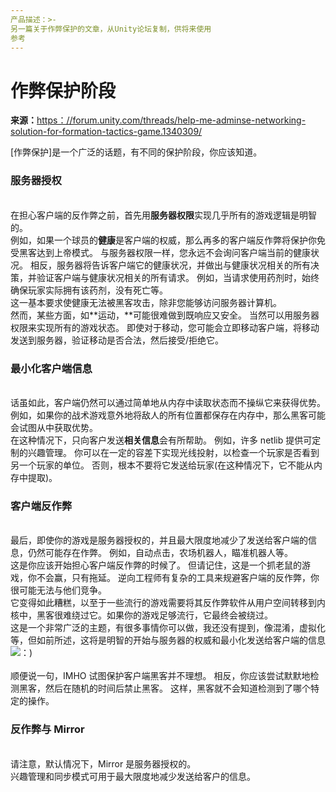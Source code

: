 ```yaml
---
产品描述：>-
另一篇关于作弊保护的文章，从Unity论坛复制，供将来使用
参考
---
```


# 作弊保护阶段

**来源：**[https：//forum.unity.com/threads/help-me-adminse-networking-solution-for-formation-tactics-game.1340309/](https://forum.unity.com/threads/help-me-choose-networking-solution-for-formation-tactics-game.1340309/)

[作弊保护]是一个广泛的话题，有不同的保护阶段，你应该知道。

### **服务器授权**

\
在担心客户端的反作弊之前，首先用**服务器权限**实现几乎所有的游戏逻辑是明智的。
\
例如，如果一个球员的**健康**是客户端的权威，那么再多的客户端反作弊将保护你免受黑客达到上帝模式。 与服务器权限一样，您永远不会询问客户端当前的健康状况。 相反，服务器将告诉客户端它的健康状况，并做出与健康状况相关的所有决策，并验证客户端与健康状况相关的所有请求。 例如，当请求使用药剂时，始终确保玩家实际拥有该药剂，没有死亡等。
\
这一基本要求使健康无法被黑客攻击，除非您能够访问服务器计算机。
\
然而，某些方面，如**运动，**可能很难做到既响应又安全。
当然可以用服务器权限来实现所有的游戏状态。 即使对于移动，您可能会立即移动客户端，将移动发送到服务器，验证移动是否合法，然后接受/拒绝它。

### **最小化客户端信息**

\
话虽如此，客户端仍然可以通过简单地从内存中读取状态而不操纵它来获得优势。
例如，如果你的战术游戏意外地将敌人的所有位置都保存在内存中，那么黑客可能会试图从中获取优势。
\
在这种情况下，只向客户发送**相关信息**会有所帮助。 例如，许多 netlib 提供可定制的兴趣管理。 你可以在一定的容差下实现光线投射，以检查一个玩家是否看到另一个玩家的单位。 否则，根本不要将它发送给玩家(在这种情况下，它不能从内存中提取)。

### &#x20;**客户端反作弊**

\
最后，即使你的游戏是服务器授权的，并且最大限度地减少了发送给客户端的信息，仍然可能存在作弊。 例如，自动点击，农场机器人，瞄准机器人等。
\
这是你应该开始担心客户端反作弊的时候了。
但请记住，这是一个抓老鼠的游戏，你不会赢，只有拖延。
逆向工程师有复杂的工具来规避客户端的反作弊，你很可能无法与他们竞争。
\
它变得如此糟糕，以至于一些流行的游戏需要将其反作弊软件从用户空间转移到内核中，黑客很难绕过它。如果你的游戏足够流行，它最终会被绕过。
\
这是一个非常广泛的主题，有很多事情你可以做，我还没有提到，像混淆，虚拟化等，但如前所述，这将是明智的开始与服务器的权威和最小化发送给客户端的信息![：)](https://forum.unity.com/styles/default/xenforo/clear.png)\
\
顺便说一句，IMHO 试图保护客户端黑客并不理想。
相反，你应该尝试默默地检测黑客，然后在随机的时间后禁止黑客。 这样，黑客就不会知道检测到了哪个特定的操作。

### &#x20;**反作弊与 Mirror**

\
请注意，默认情况下，Mirror 是服务器授权的。\
兴趣管理和同步模式可用于最大限度地减少发送给客户的信息。
